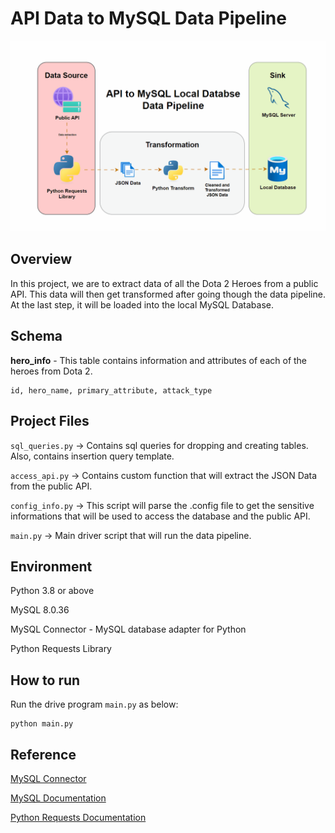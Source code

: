 # API Data to MySQL Data Pipeline

![Project Visualization](https://github.com/armielgonzzz/Data-Engineering-Project-Showcase/blob/main/api_to_mysql_etl/api_to_mysql.gif)

## **Overview**

In this project, we are to extract data of all the Dota 2 Heroes from a public API. This data will then get transformed after going though the data pipeline. At the last step, it will be loaded into the local MySQL Database.

## Schema

**hero_info** - This table contains information and attributes of each of the heroes from Dota 2.

```
id, hero_name, primary_attribute, attack_type
```

## Project Files

```sql_queries.py``` -> Contains sql queries for dropping and creating tables. Also, contains insertion query template.

```access_api.py``` -> Contains custom function that will extract the JSON Data from the public API.

```config_info.py``` -> This script will parse the .config file to get the sensitive informations that will be used to access the database and the public API.

```main.py``` -> Main driver script that will run the data pipeline.

## Environment 
Python 3.8 or above

MySQL 8.0.36

MySQL Connector - MySQL database adapter for Python

Python Requests Library


## How to run

Run the drive program ```main.py``` as below:
```
python main.py
``` 


## Reference
[MySQL Connector](https://dev.mysql.com/doc/connector-python/en/)

[MySQL Documentation](https://dev.mysql.com/doc/)

[Python Requests Documentation](https://requests.readthedocs.io/en/latest/)
